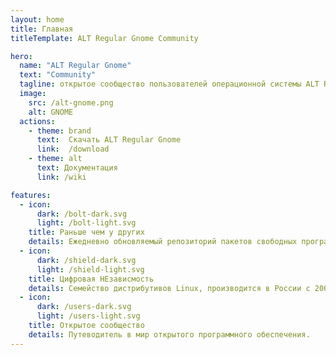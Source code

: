 ```yaml
---
layout: home
title: Главная
titleTemplate: ALT Regular Gnome Community

hero:
  name: "ALT Regular Gnome"
  text: "Community"
  tagline: открытое сообщество пользователей операционной системы ALT Regular Gnome
  image:
    src: /alt-gnome.png
    alt: GNOME
  actions:
    - theme: brand
      text:  Cкачать ALT Regular Gnome
      link:  /download
    - theme: alt
      text: Документация
      link: /wiki

features:
  - icon:
      dark: /bolt-dark.svg
      light: /bolt-light.svg 
    title: Раньше чем у других
    details: Eжедневно обновляемый репозиторий пакетов свободных программ Sisyphus
  - icon:
      dark: /shield-dark.svg
      light: /shield-light.svg
    title: Цифровая НЕзависмость
    details: Семейство дистрибутивов Linux, производится в России с 2000 года.
  - icon:
      dark: /users-dark.svg
      light: /users-light.svg
    title: Открытое сообщество
    details: Путеводитель в мир открытого программного обеспечения.
---
```

